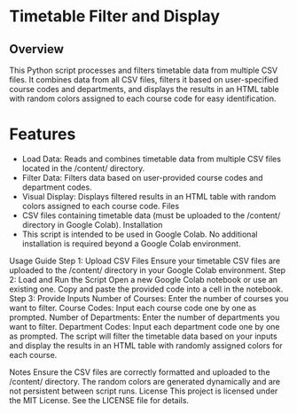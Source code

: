 # Timetable Filter and Display

## Overview

This Python script processes and filters timetable data from multiple CSV files. It combines data from all CSV files, filters it based on user-specified course codes and departments, and displays the results in an HTML table with random colors assigned to each course code for easy identification.

# Features
- Load Data: Reads and combines timetable data from multiple CSV files located in the /content/ directory.
- Filter Data: Filters data based on user-provided course codes and department codes.
- Visual Display: Displays filtered results in an HTML table with random colors assigned to each course code.
Files
- CSV files containing timetable data (must be uploaded to the /content/ directory in Google Colab).
Installation
- This script is intended to be used in Google Colab. No additional installation is required beyond a Google Colab environment.

Usage Guide
Step 1: Upload CSV Files
Ensure your timetable CSV files are uploaded to the /content/ directory in your Google Colab environment.
Step 2: Load and Run the Script
Open a new Google Colab notebook or use an existing one.
Copy and paste the provided code into a cell in the notebook.
Step 3: Provide Inputs
Number of Courses: Enter the number of courses you want to filter.
Course Codes: Input each course code one by one as prompted.
Number of Departments: Enter the number of departments you want to filter.
Department Codes: Input each department code one by one as prompted.
The script will filter the timetable data based on your inputs and display the results in an HTML table with randomly assigned colors for each course.

Notes
Ensure the CSV files are correctly formatted and uploaded to the /content/ directory.
The random colors are generated dynamically and are not persistent between script runs.
License
This project is licensed under the MIT License. See the LICENSE file for details.

